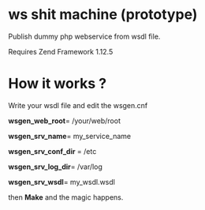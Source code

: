 # ws shit machine (prototype)
Publish dummy php webservice from wsdl file.

Requires Zend Framework 1.12.5

# How it works ?

Write your wsdl file and edit the wsgen.cnf 

**wsgen_web_root**= /your/web/root

**wsgen_srv_name**= my_service_name

**wsgen_srv_conf_dir** = /etc

**wsgen_srv_log_dir**= /var/log

**wsgen_srv_wsdl**= my_wsdl.wsdl

then **Make** and the magic happens.






